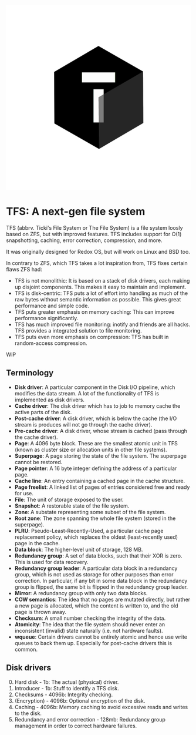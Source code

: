 ![Icon](./icon.png)

# TFS: A next-gen file system

TFS (abbrv. Ticki's File System or The File System) is a file system loosly based on ZFS, but with improved features. TFS includes support for O(1) snapshotting, caching, error correction, compression, and more.

It was originally designed for Redox OS, but will work on Linux and BSD too.

In contrary to ZFS, which TFS takes a lot inspiration from, TFS fixes certain flaws ZFS had:

- TFS is not monolithic: It is based on a stack of disk drivers, each making up disjoint components. This makes it easy to maintain and implement.
- TFS is disk-centric: TFS puts a lot of effort into handling as much of the raw bytes without semantic information as possible. This gives great performance and simple code.
- TFS puts greater emphasis on memory caching: This can improve performance significantly.
- TFS has much improved file monitoring: inotify and friends are all hacks. TFS provides a integrated solution to file monitoring.
- TFS puts even more emphasis on compression: TFS has built in random-access compression.

WIP

## Terminology

- **Disk driver**: A particular component in the Disk I/O pipeline, which modifies the data stream. A lot of the functionality of TFS is implemented as disk drivers.
- **Cache driver**: The disk driver which has to job to memory cache the active parts of the disk.
- **Post-cache driver**: A disk driver, which is below the cache (the I/O stream is produces will not go through the cache driver).
- **Pre-cache driver**: A disk driver, whose stream is cached (pass through the cache driver).
- **Page**: A 4096 byte block. These are the smallest atomic unit in TFS (known as cluster size or allocation units in other file systems).
- **Superpage**: A page storing the state of the file system. The superpage cannot be restored.
- **Page pointer**: A 16 byte integer defining the address of a particular page.
- **Cache line**: An entry containing a cached page in the cache structure.
- **Page freelist**: A linked list of pages of entries considered free and ready for use.
- **File**: The unit of storage exposed to the user.
- **Snapshot**: A restorable state of the file system.
- **Zone**: A substate representing some subset of the file system.
- **Root zone**: The zone spanning the whole file system (stored in the superpage).
- **PLRU**: Pseudo-Least-Recently-Used, a particular cache page replacement policy, which replaces the oldest (least-recently used) page in the cache.
- **Data block**: The higher-level unit of storage, 128 MB.
- **Redundancy group**: A set of data blocks, such that their XOR is zero. This is used for data recovery.
- **Redundancy group leader**: A particular data block in a redundancy group, which is not used as storage for other purposes than error correction. In particular, if any bit in some data block in the redundancy group is flipped, the same bit is flipped in the redundancy group leader.
- **Mirror**: A redundancy group with only two data blocks.
- **COW semantics**: The idea that no pages are mutated directly, but rather a new page is allocated, which the content is written to, and the old page is thrown away.
- **Checksum**: A small number checking the integrity of the data.
- **Atomicity**: The idea that the file system should never enter an inconsistent (invalid) state naturally (i.e. not hardware faults).
- **wqueue**: Certain drivers cannot be entirely atomic and hence use write queues to back them up. Especially for post-cache drivers this is common.

## Disk drivers

0. Hard disk - 1b: The actual (physical) driver.
1. Introducer - 1b: Stuff to identify a TFS disk.
2. Checksums - 4096b: Integrity checking.
3. (Encryption) - 4096b: Optional encryption of the disk.
4. Caching - 4096b: Memory caching to avoid excessive reads and writes to the disk.
5. Redundancy and error correction - 128mb: Redundancy group management in order to correct hardware failures.
